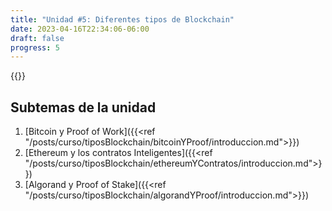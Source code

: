 ```yaml
---
title: "Unidad #5: Diferentes tipos de Blockchain"
date: 2023-04-16T22:34:06-06:00
draft: false
progress: 5
---
```


{{<avance condicion="0" idPagina="4">}}

## Subtemas de la unidad

1. [Bitcoin y Proof of Work]({{<ref "/posts/curso/tiposBlockchain/bitcoinYProof/introduccion.md">}})
2. [Ethereum y los contratos Inteligentes]({{<ref "/posts/curso/tiposBlockchain/ethereumYContratos/introduccion.md">}})
3. [Algorand y Proof of Stake]({{<ref "/posts/curso/tiposBlockchain/algorandYProof/introduccion.md">}})